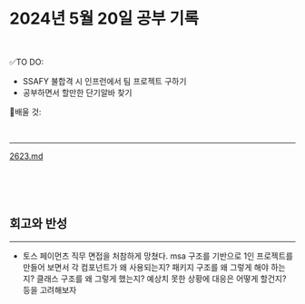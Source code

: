 # 2024년 5월 20일 공부 기록 

<br>

✅TO DO: 

- SSAFY 불합격 시 인프런에서 팀 프로젝트 구하기
- 공부하면서 할만한 단기알바 찾기



💭배울 것:


<br>

---

[2623.md](..%2F..%2F..%2FAlgorithm%2FSolvedProblem%2F%EA%B7%B8%EB%9E%98%ED%94%84%2F%EC%9C%84%EC%83%81%EC%A0%95%EB%A0%AC%2F2623%2F2623.md)


<br><br><br>





## 회고와 반성

---
- 토스 페이먼츠 직무 면접을 처참하게 망쳤다. msa 구조를 기반으로 1인 프로젝트를 만들어 보면서 각 컴포넌트가
왜 사용되는지? 패키지 구조를 왜 그렇게 해야 하는지? 클래스 구조를 왜 그렇게 했는지? 예상치 못한 상황에
대응은 어떻게 할건지? 등을 고려해보자
